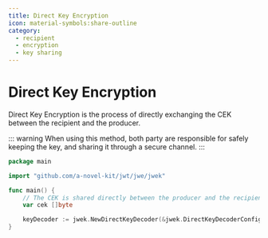 ```yaml
---
title: Direct Key Encryption
icon: material-symbols:share-outline
category:
  - recipient
  - encryption
  - key sharing
---
```


# Direct Key Encryption

Direct Key Encryption is the process of directly exchanging the CEK between the recipient and the producer.

::: warning
When using this method, both party are responsible for safely keeping the key, and sharing it through a secure
channel.
:::

```go
package main

import "github.com/a-novel-kit/jwt/jwe/jwek"

func main() {
	// The CEK is shared directly between the producer and the recipient.
	var cek []byte

	keyDecoder := jwek.NewDirectKeyDecoder(&jwek.DirectKeyDecoderConfig{CEK: cek})
}
```
